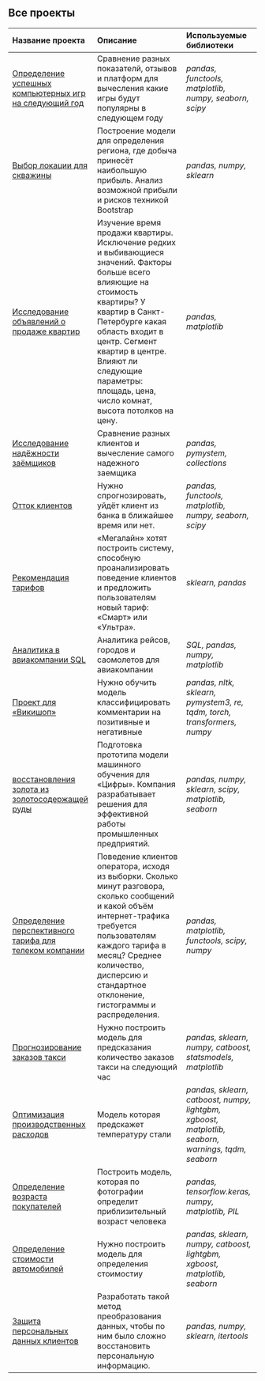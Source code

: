 ## Все проекты

| Название проекта | Описание | Используемые библиотеки | 
| :---------------------- | :---------------------- | :---------------------- |
| [Определение успешных компьютерных игр на следующий год](https://github.com/limenbah/computer-games/tree/main/computer-games) | Сравнение разных показателй, отзывов и платформ для вычесления какие игры будут популярны в следующем году | *pandas, functools, matplotlib, numpy, seaborn, scipy* |
| [Выбор локации для скважины](https://github.com/limenbah/Location-for-a-well/tree/main/Location-for-a-well) |Построение модели для определения региона, где добыча принесёт наибольшую прибыль. Анализ возможной прибыли и рисков техникой Bootstrap | *pandas, numpy, sklearn* |
| [Исследование объявлений о продаже квартир](https://github.com/limenbah/Sales-of-apartments-research/tree/main/Sales-of-apartments-research) |Изучение время продажи квартиры. Исключение редких и выбивающиеся значений. Факторы больше всего влияющие на стоимость квартиры? У квартир в Санкт-Петербурге какая область входит в центр. Сегмент квартир в центре. Влияют ли следующие параметры: площадь, цена, число комнат, высота потолков на цену. | *pandas, matplotlib* |
| [Исследование надёжности заёмщиков](https://github.com/limenbah/borrowers-reliability/tree/main/borrowers_reliability) | Сравнение разных клиентов и вычесление самого надежного заемщика | *pandas, pymystem, collections* |
| [Отток клиентов](https://github.com/limenbah/Customer-churn/tree/main/Customer-churn) | Нужно спрогнозировать, уйдёт клиент из банка в ближайшее время или нет. | *pandas, functools, matplotlib, numpy, seaborn, scipy* |
| [Рекомендация тарифов](https://github.com/limenbah/Tariff-recommendation/tree/main/Tariff-recommendation) |«Мегалайн» хотят построить систему, способную проанализировать поведение клиентов и предложить пользователям новый тариф: «Смарт» или «Ультра». | *sklearn, pandas* |
| [Аналитика в авиакомпании SQL](https://github.com/limenbah/Analytics-in-the-airline/tree/main/Analytics-in-the-airline) | Аналитика рейсов, городов и саомолетов для авиакомпании | *SQL, pandas, numpy, matplotlib* |
| [Проект для «Викишоп»](https://github.com/limenbah/Wikishop/tree/main/Wikishop) | Нужно обучить модель классифицировать комментарии на позитивные и негативные | *pandas, nltk, sklearn, pymystem3, re, tqdm, torch, transformers, numpy* |
| [восстановления золота из золотосодержащей руды](https://github.com/limenbah/gold-from-gold-bearing-ore/tree/main/gold-from-gold-bearing-ore) |Подготовка прототипа модели машинного обучения для «Цифры». Компания разрабатывает решения для эффективной работы промышленных предприятий. | *pandas, numpy, sklearn, scipy, matplotlib, seaborn* |
| [Определение перспективного тарифа для телеком компании](https://github.com/limenbah/tariff-for-a-telecom-company/tree/main/tariff-for-a-telecom-company) |Поведение клиентов оператора, исходя из выборки. Сколько минут разговора, сколько сообщений и какой объём интернет-трафика требуется пользователям каждого тарифа в месяц? Среднее количество, дисперсию и стандартное отклонение, гистограммы и распределения. | *pandas, matplotlib, functools, scipy, numpy* |
| [Прогнозирование заказов такси](https://github.com/limenbah/taxi-orders/tree/main/taxi-orders) |Нужно построить модель для предсказания количество заказов такси на следующий час| *pandas, sklearn, numpy, catboost, statsmodels, matplotlib* |
| [Оптимизация производственных расходов](https://github.com/limenbah/optimize-production-costs/tree/main/optimize-production-costs) |Модель которая предскажет температуру стали | *pandas, sklearn, catboost, numpy, lightgbm, xgboost, matplotlib, seaborn, warnings, tqdm, seaborn* |
| [Определение возраста покупателей](https://github.com/limenbah/computer-vision/tree/main/computer-vision) | Построить модель, которая по фотографии определит приблизительный возраст человека | *pandas, tensorflow.keras, numpy, matplotlib, PIL* |
| [Определение стоимости автомобилей](https://github.com/limenbah/car-cost/tree/main/car-cost) | Нужно построить модель для определения стоимостиу | *pandas, sklearn, numpy, catboost, lightgbm, xgboost, matplotlib, seaborn* |
| [Защита персональных данных клиентов](https://github.com/limenbah/Personal-data-protection/tree/main/Personal-data-protection) |Разработать такой метод преобразования данных, чтобы по ним было сложно восстановить персональную информацию. | *pandas, numpy, sklearn, itertools* |
